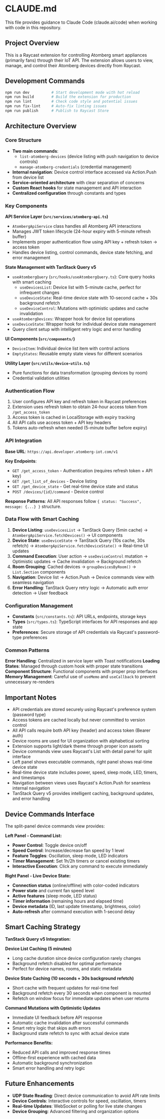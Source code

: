 # CLAUDE.md

This file provides guidance to Claude Code (claude.ai/code) when working with code in this repository.

## Project Overview

This is a Raycast extension for controlling Atomberg smart appliances (primarily fans) through their IoT API. The extension allows users to view, manage, and control their Atomberg devices directly from Raycast.

## Development Commands

```bash
npm run dev          # Start development mode with hot reload
npm run build        # Build the extension for production
npm run lint         # Check code style and potential issues
npm run fix-lint     # Auto-fix linting issues
npm run publish      # Publish to Raycast Store
```

## Architecture Overview

### Core Structure

- **Two main commands**:
  - `list-atomberg-devices` (device listing with push navigation to device controls)
  - `manage-atomberg-credentials` (credential management)
- **Internal navigation**: Device control interface accessed via Action.Push from device list
- **Service-oriented architecture** with clear separation of concerns
- **Custom React hooks** for state management and API interaction
- **Centralized configuration** through constants and types

### Key Components

**API Service Layer (`src/services/atomberg-api.ts`)**

- `AtombergApiService` class handles all Atomberg API interactions
- Manages JWT token lifecycle (24-hour expiry with 5-minute refresh buffer)
- Implements proper authentication flow using API key + refresh token → access token
- Handles device listing, control commands, device state fetching, and error management

**State Management with TanStack Query v5**

- `useAtombergQuery` (`src/hooks/useAtombergQuery.ts`): Core query hooks with smart caching
  - `useDevicesList`: Device list with 5-minute cache, perfect for infrequent changes
  - `useDeviceState`: Real-time device state with 10-second cache + 30s background refetch
  - `useDeviceControl`: Mutations with optimistic updates and cache invalidation
- `useAtombergDevices`: Wrapper hook for device list operations
- `useDeviceState`: Wrapper hook for individual device state management
- Query client setup with intelligent retry logic and error handling

**UI Components (`src/components/`)**

- `DeviceItem`: Individual device list item with control actions
- `EmptyStates`: Reusable empty state views for different scenarios

**Utility Layer (`src/utils/device-utils.ts`)**

- Pure functions for data transformation (grouping devices by room)
- Credential validation utilities

### Authentication Flow

1. User configures API key and refresh token in Raycast preferences
2. Extension uses refresh token to obtain 24-hour access token from `/get_access_token`
3. Access token is cached in LocalStorage with expiry tracking
4. All API calls use access token + API key headers
5. Tokens auto-refresh when needed (5-minute buffer before expiry)

### API Integration

**Base URL**: `https://api.developer.atomberg-iot.com/v1`

**Key Endpoints**:

- `GET /get_access_token` - Authentication (requires refresh token + API key)
- `GET /get_list_of_devices` - Device listing
- `GET /get_device_state` - Get real-time device state and status
- `POST /devices/{id}/command` - Device control

**Response Patterns**:
All API responses follow `{ status: "Success", message: {...} }` structure.

### Data Flow with Smart Caching

1. **Device Listing**: `useDevicesList` → TanStack Query (5min cache) → `AtombergApiService.fetchDevices()` → UI components
2. **Device State**: `useDeviceState` → TanStack Query (10s cache, 30s refetch) → `AtombergApiService.fetchDeviceState()` → Real-time UI updates
3. **Command Execution**: User action → `useDeviceControl` mutation → Optimistic updates → Cache invalidation → Background refetch
4. **Room Grouping**: Cached devices → `groupDevicesByRoom()` → `List.Section` components
5. **Navigation**: Device list → Action.Push → Device commands view with seamless navigation
6. **Error Handling**: TanStack Query retry logic → Automatic auth error detection → User feedback

### Configuration Management

- **Constants** (`src/constants.ts`): API URLs, endpoints, storage keys
- **Types** (`src/types.ts`): TypeScript interfaces for API responses and app state
- **Preferences**: Secure storage of API credentials via Raycast's password-type preferences

### Common Patterns

**Error Handling**: Centralized in service layer with Toast notifications
**Loading States**: Managed through custom hook with proper state transitions  
**Component Structure**: Functional components with proper prop interfaces
**Memory Management**: Careful use of `useMemo` and `useCallback` to prevent unnecessary re-renders

## Important Notes

- API credentials are stored securely using Raycast's preference system (password type)
- Access tokens are cached locally but never committed to version control
- All API calls require both API key (header) and access token (Bearer auth)
- Device rooms are used for UI organization with alphabetical sorting
- Extension supports light/dark theme through proper icon assets
- Device commands view uses Raycast's List with detail panel for split interface
- Left panel shows executable commands, right panel shows real-time device state
- Real-time device state includes power, speed, sleep mode, LED, timers, and timestamps
- Navigation between views uses Raycast's Action.Push for seamless internal navigation
- TanStack Query v5 provides intelligent caching, background updates, and error handling

## Device Commands Interface

The split-panel device commands view provides:

**Left Panel - Command List:**

- **Power Control**: Toggle device on/off
- **Speed Control**: Increase/decrease fan speed by 1 level
- **Feature Toggles**: Oscillation, sleep mode, LED indicators
- **Timer Management**: Set 1h/2h timers or cancel existing timers
- **Interactive Execution**: Click any command to execute immediately

**Right Panel - Live Device State:**

- **Connection status** (online/offline) with color-coded indicators  
- **Power state** and current fan speed level
- **Active features** (sleep mode, LED status)
- **Timer information** (remaining hours and elapsed time)
- **Device metadata** (ID, last update timestamp, brightness, color)
- **Auto-refresh** after command execution with 1-second delay

## Smart Caching Strategy

**TanStack Query v5 Integration:**

**Device List Caching (5 minutes)**

- Long cache duration since device configuration rarely changes
- Background refetch disabled for optimal performance
- Perfect for device names, rooms, and static metadata

**Device State Caching (10 seconds + 30s background refetch)**

- Short cache with frequent updates for real-time feel
- Background refetch every 30 seconds when component is mounted
- Refetch on window focus for immediate updates when user returns

**Command Mutations with Optimistic Updates**

- Immediate UI feedback before API response
- Automatic cache invalidation after successful commands
- Smart retry logic that skips auth errors
- Background state refetch to sync with actual device state

**Performance Benefits:**

- Reduced API calls and improved response times
- Offline-first experience with cached data
- Automatic background synchronization
- Smart error handling and retry logic

## Future Enhancements

- **UDP State Reading**: Direct device communication to avoid API rate limits
- **Device Controls**: Interactive controls for speed, oscillation, timers
- **Real-time Updates**: WebSocket or polling for live state changes
- **Device Grouping**: Advanced filtering and organization options
